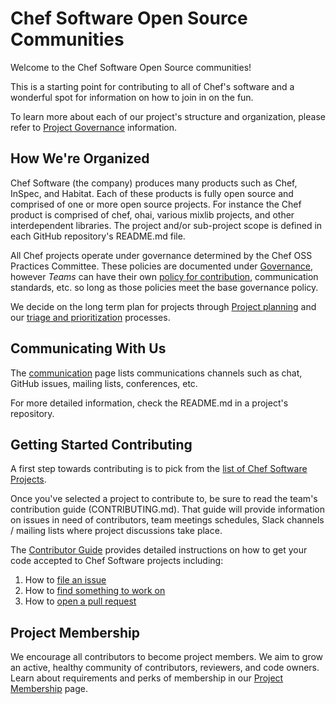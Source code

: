 # Chef Software Open Source Communities

Welcome to the Chef Software Open Source communities!

This is a starting point for contributing to all of Chef's software and a wonderful spot for information on how to join in on the fun.

To learn more about each of our project's structure and organization, please refer to [Project Governance](governance.md) information.

## How We're Organized

Chef Software (the company) produces many products such as Chef, InSpec, and Habitat. Each of these products is fully open source and comprised of one or more open source projects. For instance the Chef product is comprised of chef, ohai, various mixlib projects, and other interdependent libraries. The project and/or sub-project scope is defined in each GitHub repository's README.md file.

All Chef projects operate under governance determined by the Chef OSS Practices Committee. These policies are documented under [Governance](governance.md), however *Teams* can have their own [policy for contribution](repo-management/project-required-setup.md#CONTRIBUTING.md), communication standards, etc. so long as those policies meet the base governance policy.

We decide on the long term plan for projects through [Project planning](contributors/guide/project-planning.md) and our [triage and prioritization](contributors/guide/issue-triage.md) processes.

## Communicating With Us

The [communication](communication/README.md) page lists communications channels such as chat, GitHub issues, mailing lists, conferences, etc.

For more detailed information, check the README.md in a project's repository.

## Getting Started Contributing

A first step towards contributing is to pick from the [list of Chef Software Projects](projects-list.md).

Once you've selected a project to contribute to, be sure to read the team's contribution guide (CONTRIBUTING.md). That guide will provide information on issues in need of contributors, team meetings schedules, Slack channels / mailing lists where project discussions take place.

The [Contributor Guide](contributors/guide/README.md) provides detailed instructions on how to get your code accepted to Chef Software projects including:

  1. How to [file an issue](contributors/guide/README.md#file-an-issue)
  2. How to [find something to work on](contributors/guide/README.md#find-something-to-work-on)
  3. How to [open a pull request](contributors/guide/README.md#open-a-pull-request)

## Project Membership

We encourage all contributors to become project members. We aim to grow an active, healthy community of contributors, reviewers, and code owners. Learn about requirements and perks of membership in our [Project Membership](project-membership.md) page.
